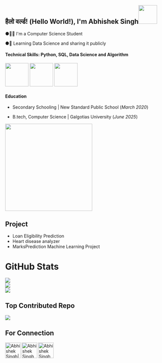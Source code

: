 <h2>हैलो वर्ल्ड! (Hello World!), I'm Abhishek Singh<img src="https://media1.giphy.com/media/v1.Y2lkPTc5MGI3NjExNDhkN3Rpa2c3cjliZ3AxZWszZ2pnMTUwZXQ3a3ZibDJyMzhkOW15cyZlcD12MV9pbnRlcm5hbF9naWZfYnlfaWQmY3Q9Zw/HzPtbOKyBoBFsK4hyc/giphy.gif" width="60"></h2>

●👨‍💻 I'm a Computer Science Student

●💪 Learning Data Science and sharing it publicly

#### Technical Skills: Python, SQL, Data Science and Algorithm
<img src="https://media3.giphy.com/media/v1.Y2lkPTc5MGI3NjExbGtnY3ptZHZnZTNwbjk5YnBlZXRuaXlkZmg3N2tsaHF3aGh0Y3VzMyZlcD12MV9pbnRlcm5hbF9naWZfYnlfaWQmY3Q9Zw/coxQHKASG60HrHtvkt/giphy.gif" width="75"> <img src="https://media4.giphy.com/media/v1.Y2lkPTc5MGI3NjExbGVrZ3ZoeWQ0bm9tajk1b3gyano2aGozNjgwMGprdnhpYmM3NGZpbCZlcD12MV9pbnRlcm5hbF9naWZfYnlfaWQmY3Q9Zw/vISmwpBJUNYzukTnVx/giphy.gif" width="75"> <img src="https://media2.giphy.com/media/v1.Y2lkPTc5MGI3NjExYXVhNWhtazlhOG9pNDRiZHA0azJybzBmMjY2cWoxN3lpendqb2dleiZlcD12MV9naWZzX3NlYXJjaCZjdD1n/7c8QeB0VMddFOuu4iR/200.webp" width="75">


#### Education
- Secondary Schooling | New Standard Public School (_March 2020_)
  
- B.tech, Computer Science | Galgotias University (_June 2025_)

<img src="https://media3.giphy.com/media/Y4ak9Ki2GZCbJxAnJD/giphy.gif?cid=ecf05e47wbo73w75rv0kb0eda5y93yvys86uiz9dleifkpoo&ep=v1_gifs_related&rid=giphy.gif&ct=g" width="280">

## Project
- Loan Eligibility Prediction
- Heart disease analyzer
- MarksPrediction Machine Learning Project

#  GitHub Stats

![](https://github-readme-stats.vercel.app/api?username=abhishek8ingh&theme=dark&hide_border=false&include_all_commits=false&count_private=false)<br/>
![](https://github-readme-streak-stats.herokuapp.com/?user=abhishek8ingh&theme=dark&hide_border=false)<br/>
![](https://github-readme-stats.vercel.app/api/top-langs/?username=abhishek8ingh&theme=dark&hide_border=false&include_all_commits=false&count_private=false&layout=compact)

## Top Contributed Repo

![](https://github-contributor-stats.vercel.app/api?username=abhishek8ingh&limit=5&theme=tokyonight&combine_all_yearly_contributions=true)



## For Connection

[<img align="left" alt="Abhishek Singh| LinkedIn" width="50px" src="https://img.icons8.com/color/48/000000/linkedin.png" />][linkedin]
[<img align="left" alt="Abhishek Singh | Twitter" width="50px" src="https://img.icons8.com/fluent/48/000000/twitter.png" />][Twitter]
[<img align="left" alt="Abhishek Singh | Mail" width="50px" src="https://img.icons8.com/fluent/48/000000/gmail.png" />][Mail]




[linkedin]: https://www.linkedin.com/in/abhishek8ingh
[Mail]: https://mail.google.com/mail/u/0/?view=cm&fs=1&to=abhisheksinghmailid@gmail.com.com&su=SUBJECT&body=BODY&tf=1
[Twitter]: https://twitter.com/Abhishek8ingh


<br>






